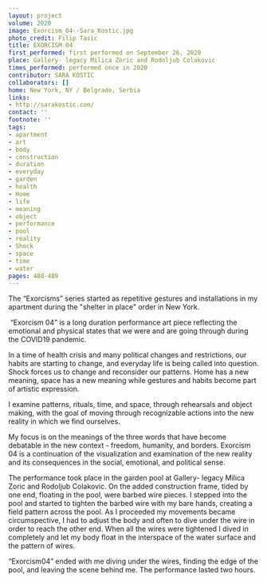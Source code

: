 ```yaml
---
layout: project
volume: 2020
image: Exorcism_04--Sara_Kostic.jpg
photo_credit: Filip Tasic
title: EXORCISM 04
first_performed: first performed on September 26, 2020
place: Gallery- legacy Milica Zoric and Rodoljub Colakovic
times_performed: performed once in 2020
contributor: SARA KOSTIC
collaborators: []
home: New York, NY / Belgrade, Serbia
links:
- http://sarakostic.com/
contact: ''
footnote: ''
tags:
- apartment
- art
- body
- construction
- duration
- everyday
- garden
- health
- Home
- life
- meaning
- object
- performance
- pool
- reality
- Shock
- space
- time
- water
pages: 488-489
---
```



The “Exorcisms” series started as repetitive gestures and installations in my apartment during the "shelter in place" order in New York.

 “Exorcism 04” is a long duration performance art piece reflecting the emotional and physical states that we were and are going through during the COVID19 pandemic.

 In a time of health crisis and many political changes and restrictions, our habits are starting to change, and everyday life is being called into question. Shock forces us to change and reconsider our patterns. Home has a new meaning, space has a new meaning while gestures and habits become part of artistic expression.

 I examine patterns, rituals, time, and space, through rehearsals and object making, with the goal of moving through recognizable actions into the new reality in which we find ourselves. 

My focus is on the meanings of the three words that have become debatable in the new context - freedom, humanity, and borders. Exorcism 04 is a continuation of the visualization and examination of the new reality and its consequences in the social, emotional, and political sense. 

The performance took place in the garden pool at Gallery- legacy Milica Zoric and Rodoljub Colakovic. On the added construction frame, tided by one end, floating in the pool, were barbed wire pieces. I stepped into the pool and started to tighten the barbed wire with my bare hands, creating a field pattern across the pool. As I proceeded my movements became circumspective, I had to adjust the body and often to dive under the wire in order to reach the other end. When all the wires were tightened I dived in completely and let my body float in the interspace of the water surface and the pattern of wires.

 “Exorcism04” ended with me diving under the wires, finding the edge of the pool, and leaving the scene behind me. The performance lasted two hours.
